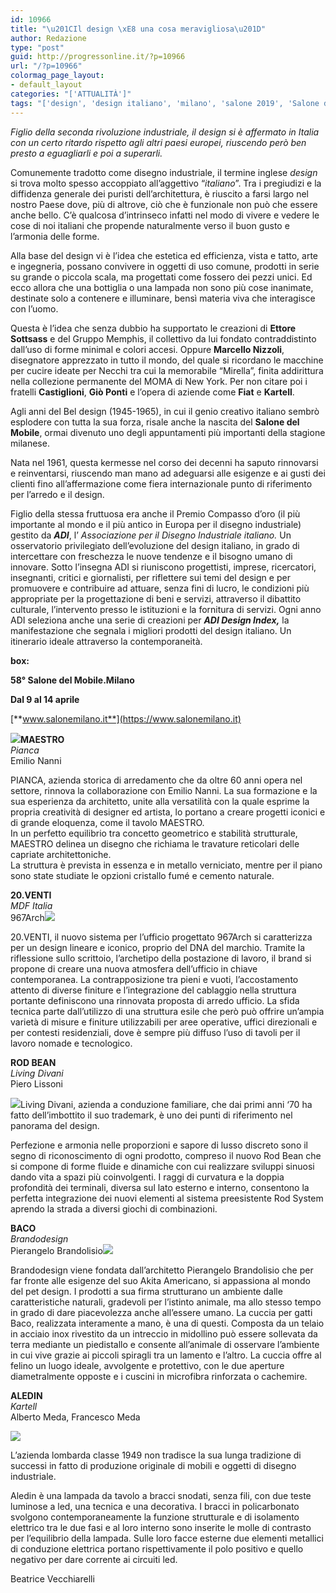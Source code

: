 ```yaml
---
id: 10966
title: "\u201CIl design \xE8 una cosa meravigliosa\u201D"
author: Redazione
type: "post"
guid: http://progressonline.it/?p=10966
url: "/?p=10966"
colormag_page_layout:
- default_layout
categories: "['ATTUALITÀ']"
tags: "['design', 'design italiano', 'milano', 'salone 2019', 'Salone del Mobile', 'Salone Mobile']"
---
```


*Figlio della seconda rivoluzione industriale, il design si è affermato in Italia con un certo ritardo rispetto agli altri paesi europei, riuscendo però ben presto a eguagliarli e poi a superarli.*

Comunemente tradotto come disegno industriale, il termine inglese *design* si trova molto spesso accoppiato all’aggettivo “*italiano*”. Tra i pregiudizi e la diffidenza generale dei puristi dell’architettura, è riuscito a farsi largo nel nostro Paese dove, più di altrove, ciò che è funzionale non può che essere anche bello. C’è qualcosa d’intrinseco infatti nel modo di vivere e vedere le cose di noi italiani che propende naturalmente verso il buon gusto e l’armonia delle forme.

Alla base del design vi è l’idea che estetica ed efficienza, vista e tatto, arte e ingegneria, possano convivere in oggetti di uso comune, prodotti in serie su grande o piccola scala, ma progettati come fossero dei pezzi unici. Ed ecco allora che una bottiglia o una lampada non sono più cose inanimate, destinate solo a contenere e illuminare, bensì materia viva che interagisce con l’uomo.

Questa è l’idea che senza dubbio ha supportato le creazioni di **Ettore Sottsass** e del Gruppo Memphis, il collettivo da lui fondato contraddistinto dall’uso di forme minimal e colori accesi. Oppure **Marcello Nizzoli**, disegnatore apprezzato in tutto il mondo, del quale si ricordano le macchine per cucire ideate per Necchi tra cui la memorabile “Mirella”, finita addirittura nella collezione permanente del MOMA di New York. Per non citare poi i fratelli **Castiglioni**, **Giò Ponti** e l’opera di aziende come **Fiat** e **Kartell**.

Agli anni del Bel design (1945-1965), in cui il genio creativo italiano sembrò esplodere con tutta la sua forza, risale anche la nascita del **Salone del Mobile**, ormai divenuto uno degli appuntamenti più importanti della stagione milanese.

Nata nel 1961, questa kermesse nel corso dei decenni ha saputo rinnovarsi e reinventarsi, riuscendo man mano ad adeguarsi alle esigenze e ai gusti dei clienti fino all’affermazione come fiera internazionale punto di riferimento per l’arredo e il design.

Figlio della stessa fruttuosa era anche il Premio Compasso d’oro (il più importante al mondo e il più antico in Europa per il disegno industriale) gestito da ***ADI***, l’ *Associazione per il Disegno Industriale italiano.* Un osservatorio privilegiato dell’evoluzione del design italiano, in grado di intercettare con freschezza le nuove tendenze e il bisogno umano di innovare. Sotto l’insegna ADI si riuniscono progettisti, imprese, ricercatori, insegnanti, critici e giornalisti, per riflettere sui temi del design e per promuovere e contribuire ad attuare, senza fini di lucro, le condizioni più appropriate per la progettazione di beni e servizi, attraverso il dibattito culturale, l’intervento presso le istituzioni e la fornitura di servizi. Ogni anno ADI seleziona anche una serie di creazioni per ***ADI Design Index,*** la manifestazione che segnala i migliori prodotti del design italiano. Un itinerario ideale attraverso la contemporaneità.

**box:**

**58° Salone del Mobile.Milano**

**Dal 9 al 14 aprile**

[**www.salonemilano.it**](https://www.salonemilano.it)

**![](https://progressonline.it/wp-content/uploads/2019/03/download-2.jpg)MAESTRO**   
*Pianca*   
Emilio Nanni

PIANCA, azienda storica di arredamento che da oltre 60 anni opera nel settore, rinnova la collaborazione con Emilio Nanni. La sua formazione e la sua esperienza da architetto, unite alla versatilità con la quale esprime la propria creatività di designer ed artista, lo portano a creare progetti iconici e di grande eloquenza, come il tavolo MAESTRO.  
In un perfetto equilibrio tra concetto geometrico e stabilità strutturale, MAESTRO delinea un disegno che richiama le travature reticolari delle capriate architettoniche.  
La struttura è prevista in essenza e in metallo verniciato, mentre per il piano sono state studiate le opzioni cristallo fumé e cemento naturale.

**20.VENTI**   
*MDF Italia*   
967Arch![](https://progressonline.it/wp-content/uploads/2019/03/cover-20venti-scivania-doppia-1-300x300.jpg)

20.VENTI, il nuovo sistema per l’ufficio progettato 967Arch si caratterizza per un design lineare e iconico, proprio del DNA del marchio. Tramite la riflessione sullo scrittoio, l’archetipo della postazione di lavoro, il brand si propone di creare una nuova atmosfera dell’ufficio in chiave contemporanea. La contrapposizione tra pieni e vuoti, l’accostamento attento di diverse finiture e l’integrazione del cablaggio nella struttura portante definiscono una rinnovata proposta di arredo ufficio. La sfida tecnica parte dall’utilizzo di una struttura esile che però può offrire un’ampia varietà di misure e finiture utilizzabili per aree operative, uffici direzionali e per contesti residenziali, dove è sempre più diffuso l’uso di tavoli per il lavoro nomade e tecnologico.

**ROD BEAN**   
*Living Divani*   
Piero Lissoni

![](https://progressonline.it/wp-content/uploads/2019/03/RodBean1-6-.jpg-300x206.jpg)Living Divani, azienda a conduzione familiare, che dai primi anni ‘70 ha fatto dell’imbottito il suo trademark, è uno dei punti di riferimento nel panorama del design.

Perfezione e armonia nelle proporzioni e sapore di lusso discreto sono il segno di riconoscimento di ogni prodotto, compreso il nuovo Rod Bean che si compone di forme fluide e dinamiche con cui realizzare sviluppi sinuosi dando vita a spazi più coinvolgenti. I raggi di curvatura e la doppia profondità dei terminali, diversa sul lato esterno e interno, consentono la perfetta integrazione dei nuovi elementi al sistema preesistente Rod System aprendo la strada a diversi giochi di combinazioni.

**BACO**   
*Brandodesign*   
Pierangelo Brandolisio![](https://progressonline.it/wp-content/uploads/2019/03/Brandodesign_Brando_Cuccia_gatti_cat_Baco_1-1000x667-300x200.jpg)

Brandodesign viene fondata dall’architetto Pierangelo Brandolisio che per far fronte alle esigenze del suo Akita Americano, si appassiona al mondo del pet design. I prodotti a sua firma strutturano un ambiente dalle caratteristiche naturali, gradevoli per l’istinto animale, ma allo stesso tempo in grado di dare piacevolezza anche all’essere umano. La cuccia per gatti Baco, realizzata interamente a mano, è una di questi. Composta da un telaio in acciaio inox rivestito da un intreccio in midollino può essere sollevata da terra mediante un piedistallo e consente all’animale di osservare l’ambiente in cui vive grazie ai piccoli spiragli tra un lamento e l’altro. La cuccia offre al felino un luogo ideale, avvolgente e protettivo, con le due aperture diametralmente opposte e i cuscini in microfibra rinforzata o cachemire.

**ALEDIN**   
*Kartell*   
Alberto Meda, Francesco Meda

![](https://progressonline.it/wp-content/uploads/2019/03/aledin-tec-fum_-kartell--300x275.jpg)

L’azienda lombarda classe 1949 non tradisce la sua lunga tradizione di successi in fatto di produzione originale di mobili e oggetti di disegno industriale.

Aledin è una lampada da tavolo a bracci snodati, senza fili, con due teste luminose a led, una tecnica e una decorativa. I bracci in policarbonato svolgono contemporaneamente la funzione strutturale e di isolamento elettrico tra le due fasi e al loro interno sono inserite le molle di contrasto per l’equilibrio della lampada. Sulle loro facce esterne due elementi metallici di conduzione elettrica portano rispettivamente il polo positivo e quello negativo per dare corrente ai circuiti led.

Beatrice Vecchiarelli